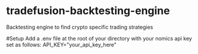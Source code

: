# tradefusion-backtesting-engine
Backtesting engine to find crypto specific trading strategies

#Setup
Add a .env file at the root of your directory with your nomics api key set as follows:
    API_KEY="your_api_key_here"
